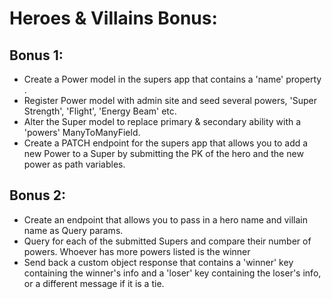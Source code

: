 # Heroes & Villains Bonus:

## Bonus 1:

- Create a Power model in the supers app that contains a 'name' property .
- Register Power model with admin site and seed several powers, 'Super Strength', 'Flight', 'Energy Beam' etc.
- Alter the Super model to replace primary & secondary ability with a 'powers' ManyToManyField.
- Create a PATCH endpoint for the supers app that allows you to add a new Power to a Super by submitting the PK of the hero and the new power as path variables.

## Bonus 2:

- Create an endpoint that allows you to pass in a hero name and villain name as Query params.
- Query for each of the submitted Supers and compare their number of powers. Whoever has more powers listed is the winner
- Send back a custom object response that contains a 'winner' key containing the winner's info and a 'loser' key containing the loser's info, or a different message if it is a tie.


